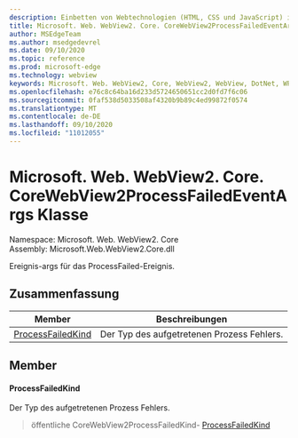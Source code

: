 ```yaml
---
description: Einbetten von Webtechnologien (HTML, CSS und JavaScript) in ihre systemeigenen Anwendungen mit dem Microsoft Edge WebView2-Steuerelement
title: Microsoft. Web. WebView2. Core. CoreWebView2ProcessFailedEventArgs
author: MSEdgeTeam
ms.author: msedgedevrel
ms.date: 09/10/2020
ms.topic: reference
ms.prod: microsoft-edge
ms.technology: webview
keywords: Microsoft. Web. WebView2, Core, WebView2, WebView, DotNet, WPF, WinForms, APP, Edge, CoreWebView2, CoreWebView2Controller, Browser Control, Edge HTML, Microsoft. Web. WebView2. Core. CoreWebView2ProcessFailedEventArgs
ms.openlocfilehash: e76c8c64ba16d233d5724650651cc2d0fd7f6c06
ms.sourcegitcommit: 0faf538d5033508af4320b9b89c4ed99872f0574
ms.translationtype: MT
ms.contentlocale: de-DE
ms.lasthandoff: 09/10/2020
ms.locfileid: "11012055"
---
```

# Microsoft. Web. WebView2. Core. CoreWebView2ProcessFailedEventArgs Klasse 

Namespace: Microsoft. Web. WebView2. Core \
Assembly: Microsoft.Web.WebView2.Core.dll

Ereignis-args für das ProcessFailed-Ereignis.

## Zusammenfassung

 Member                        | Beschreibungen
--------------------------------|---------------------------------------------
[ProcessFailedKind](#processfailedkind) | Der Typ des aufgetretenen Prozess Fehlers.

## Member

#### ProcessFailedKind 

Der Typ des aufgetretenen Prozess Fehlers.

> öffentliche CoreWebView2ProcessFailedKind- [ProcessFailedKind](#processfailedkind)

